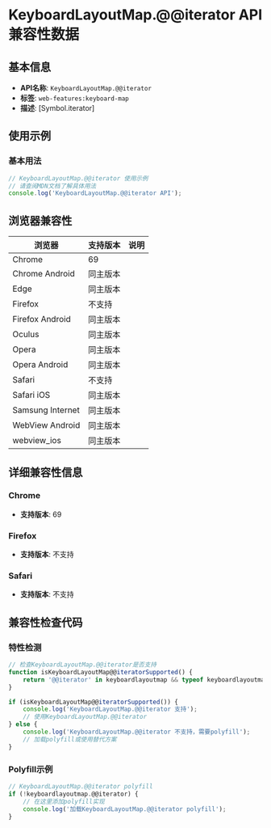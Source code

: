 # KeyboardLayoutMap.@@iterator API 兼容性数据

## 基本信息

- **API名称**: `KeyboardLayoutMap.@@iterator`
- **标签**: `web-features:keyboard-map`
- **描述**: [Symbol.iterator]

## 使用示例

### 基本用法

```javascript
// KeyboardLayoutMap.@@iterator 使用示例
// 请查阅MDN文档了解具体用法
console.log('KeyboardLayoutMap.@@iterator API');
```

## 浏览器兼容性

| 浏览器 | 支持版本 | 说明 |
|--------|----------|------|
| Chrome | 69 |  |
| Chrome Android | 同主版本 |  |
| Edge | 同主版本 |  |
| Firefox | 不支持 |  |
| Firefox Android | 同主版本 |  |
| Oculus | 同主版本 |  |
| Opera | 同主版本 |  |
| Opera Android | 同主版本 |  |
| Safari | 不支持 |  |
| Safari iOS | 同主版本 |  |
| Samsung Internet | 同主版本 |  |
| WebView Android | 同主版本 |  |
| webview_ios | 同主版本 |  |

## 详细兼容性信息

### Chrome

- **支持版本**: 69

### Firefox

- **支持版本**: 不支持

### Safari

- **支持版本**: 不支持

## 兼容性检查代码

### 特性检测

```javascript
// 检查KeyboardLayoutMap.@@iterator是否支持
function isKeyboardLayoutMap@@iteratorSupported() {
    return '@@iterator' in keyboardlayoutmap && typeof keyboardlayoutmap.@@iterator === 'function';
}

if (isKeyboardLayoutMap@@iteratorSupported()) {
    console.log('KeyboardLayoutMap.@@iterator 支持');
    // 使用KeyboardLayoutMap.@@iterator
} else {
    console.log('KeyboardLayoutMap.@@iterator 不支持，需要polyfill');
    // 加载polyfill或使用替代方案
}
```

### Polyfill示例

```javascript
// KeyboardLayoutMap.@@iterator polyfill
if (!keyboardlayoutmap.@@iterator) {
    // 在这里添加polyfill实现
    console.log('加载KeyboardLayoutMap.@@iterator polyfill');
}
```

